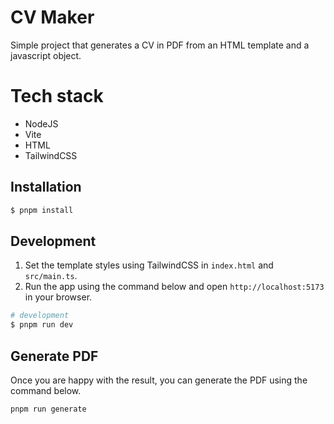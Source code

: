 # CV Maker

Simple project that generates a CV in PDF from an HTML template and a javascript object.

# Tech stack

- NodeJS
- Vite
- HTML
- TailwindCSS

## Installation

```bash
$ pnpm install
```

## Development

1. Set the template styles using TailwindCSS in `index.html` and `src/main.ts`.
2. Run the app using the command below and open `http://localhost:5173` in your browser.

```bash
# development
$ pnpm run dev
```

## Generate PDF

Once you are happy with the result, you can generate the PDF using the command below.

```bash
pnpm run generate
```

